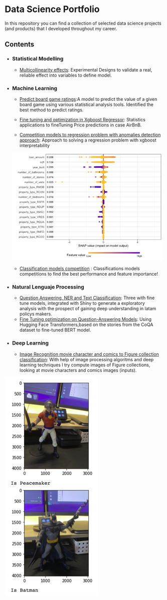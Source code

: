 # Data Science Portfolio

In this repository you can find a collection of selected data science projects (and products) that I developed throughout my career.

## Contents 

- ### Statistical Modelling
  - [Multicollinearity effects](https://colab.research.google.com/drive/1LaqJp4OpYnAq19ZRFHcx79N-kb2huuN-#scrollTo=nw2QpPpEoGa7): Experimental Designs to validate a real, reliable effect into variables to define model.

- ### Machine Learning
  - [Predict board game ratings](https://github.com/carlosjimenez88M/DataSciencePortfolio/tree/master/Machine_Learning):A model to predict the value of a given board game using various statistical analysis tools. Identified the best method to predict ratings. 

  - [Fine tuning and optimization in Xgboost Regressor](https://github.com/carlosjimenez88M/DataSciencePortfolio/blob/master/Machine_Learning/statistical_modeling_to_machine_learning/ARBNB-PRICES.md): Statistics applications to fineTuning Price predictions in case AirBnB.
  - [Competition models to regression problem with anomalies detection approach](https://github.com/carlosjimenez88M/DataSciencePortfolio/blob/master/Machine_Learning/lender_model/prediction_model.md): Approach to solving a regression problem with xgboost interpretability

  ![](https://github.com/carlosjimenez88M/DataSciencePortfolio/raw/master/Machine_Learning/lender_model/prediction_model_files/figure-gfm/unnamed-chunk-23-1.png)

  - [Classification models competition](https://github.com/carlosjimenez88M/DataSciencePortfolio/blob/master/Machine_Learning/classification/model_classification.ipynb) : Classifications models competitions to find the best performance and feature importance!

 

- ### Natural Lenguaje Processing
  - [Question Answering, NER and Text Classification](https://danieljimenez.shinyapps.io/hola_g/): Three with fine tune models, integrated with Shiny to generate a exploratory analysis with the prospect of gaining deep understanding in latam policys makers.
  - [Fine Tuning optimization on Question-Answering Models](https://github.com/carlosjimenez88M/DataSciencePortfolio/blob/master/NLP/OptimizationQA.ipynb): Using Hugging Face Transformers,based on the stories from the CoQA dataset to fine-tuned BERT model.



- ### Deep Learning 
  

  - [Image Recognition movie character and comics to Figure collection classification](https://github.com/carlosjimenez88M/batman_peacemaker_recognition): With help of image processing algoritms and deep learning techniques I try compute images of Figure collections, looking at movie characters and comics images (inputs).

![](https://github.com/carlosjimenez88M/batman_peacemaker_recognition/blob/master/train/classification.png?raw=true)